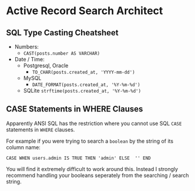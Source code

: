 # Active Record Search Architect

## SQL Type Casting Cheatsheet

- Numbers:
  - `CAST(posts.number AS VARCHAR)`
- Date / Time:
  - Postgresql, Oracle
    - `TO_CHAR(posts.created_at, 'YYYY-mm-dd')`
  - MySQL
    - `DATE_FORMAT(posts.created_at, '%Y-%m-%d')`
  - SQLite
    `strftime(posts.created_at, '%Y-%m-%d')`

## CASE Statements in WHERE Clauses

Apparently ANSI SQL has the restriction where you cannot use SQL `CASE` statements in `WHERE` clauses.

For example if you were trying to search a `boolean` by the string of its column name:

`CASE WHEN users.admin IS TRUE THEN 'admin' ELSE  '' END`

You will find it extremely difficult to work around this. Instead I strongly recommend handling your booleans seperately from the searching / search string.
